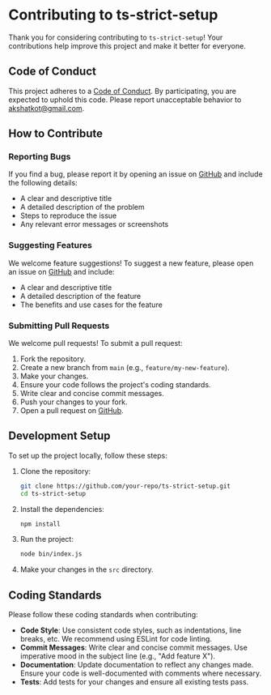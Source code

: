 # Contributing to ts-strict-setup

Thank you for considering contributing to `ts-strict-setup`! Your contributions help improve this project and make it better for everyone.

## Code of Conduct

This project adheres to a [Code of Conduct](CODE_OF_CONDUCT.md). By participating, you are expected to uphold this code. Please report unacceptable behavior to [akshatkot@gmail.com](mailto:akshatkot@gmail.com).

## How to Contribute

### Reporting Bugs

If you find a bug, please report it by opening an issue on [GitHub](https://github.com/your-repo/ts-strict-setup/issues) and include the following details:

- A clear and descriptive title
- A detailed description of the problem
- Steps to reproduce the issue
- Any relevant error messages or screenshots

### Suggesting Features

We welcome feature suggestions! To suggest a new feature, please open an issue on [GitHub](https://github.com/your-repo/ts-strict-setup/issues) and include:

- A clear and descriptive title
- A detailed description of the feature
- The benefits and use cases for the feature

### Submitting Pull Requests

We welcome pull requests! To submit a pull request:

1. Fork the repository.
2. Create a new branch from `main` (e.g., `feature/my-new-feature`).
3. Make your changes.
4. Ensure your code follows the project's coding standards.
5. Write clear and concise commit messages.
6. Push your changes to your fork.
7. Open a pull request on [GitHub](https://github.com/your-repo/ts-strict-setup/pulls).

## Development Setup

To set up the project locally, follow these steps:

1. Clone the repository:

   ```bash
   git clone https://github.com/your-repo/ts-strict-setup.git
   cd ts-strict-setup
   ```

2. Install the dependencies:

   ```bash
   npm install
   ```

3. Run the project:

   ```bash
   node bin/index.js
   ```

4. Make your changes in the `src` directory.

## Coding Standards

Please follow these coding standards when contributing:

- **Code Style**: Use consistent code styles, such as indentations, line breaks, etc. We recommend using ESLint for code linting.
- **Commit Messages**: Write clear and concise commit messages. Use imperative mood in the subject line (e.g., "Add feature X").
- **Documentation**: Update documentation to reflect any changes made. Ensure your code is well-documented with comments where necessary.
- **Tests**: Add tests for your changes and ensure all existing tests pass.

